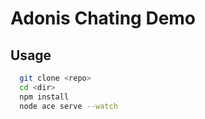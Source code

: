 # Adonis Chating Demo

## Usage

```bash
  git clone <repo>
  cd <dir>
  npm install
  node ace serve --watch
```
